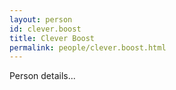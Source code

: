 ```yaml
---
layout: person
id: clever.boost
title: Clever Boost
permalink: people/clever.boost.html
---
```


Person details...